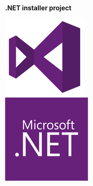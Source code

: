 ## .NET installer project

![](./Installer/Resources/Microsoft-Visual-Studio-logo-256x256.png)
![](./bootstrap/Resources/logo-microsoft-net.png)